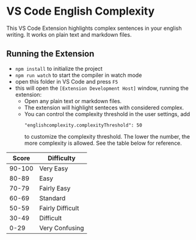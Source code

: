 # VS Code English Complexity

This VS Code Extension highlights complex sentences in your english writing. It works on plain text and markdown files.

## Running the Extension

* `npm install` to initialize the project
* `npm run watch` to start the compiler in watch mode
* open this folder in VS Code and press `F5`
* this will open the `[Extension Development Host]` window, running the extension:
  * Open any plain text or markdown files.
  * The extension will highlight senteces with considered complex.
  * You can control the complexity threshold in the user settings, add
    ```
    "englishcomplexity.complexityThreshold": 50
    ```
    to customize the complexity threshold. The lower the number, the more complexity is allowed. See the table below for reference.

| Score |    Difficulty     |
|-------|-------------------|
|90-100 | Very Easy         |
| 80-89 | Easy              |
| 70-79 | Fairly Easy       |
| 60-69 | Standard          |
| 50-59 | Fairly Difficult  |
| 30-49 | Difficult         |
| 0-29  | Very Confusing    |
